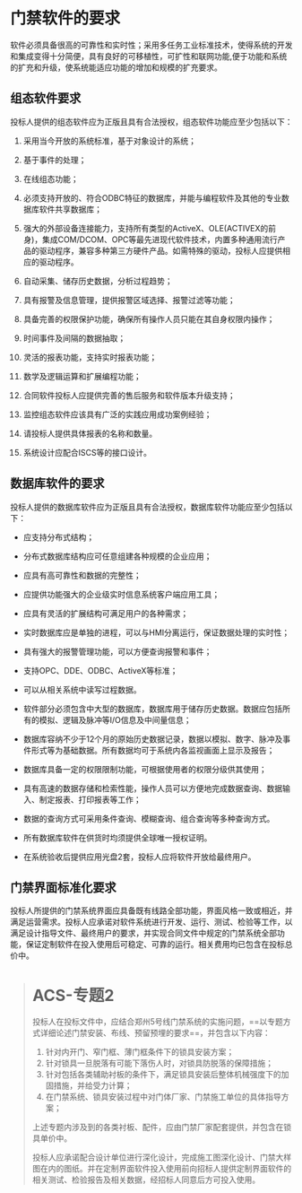 # 门禁软件的要求

软件必须具备很高的可靠性和实时性；采用多任务工业标准技术，使得系统的开发和集成变得十分简便，具有良好的可移植性，可扩性和联网功能,便于功能和系统的扩充和升级，使系统能适应功能的增加和规模的扩充要求。

## 组态软件要求

投标人提供的组态软件应为正版且具有合法授权，组态软件功能应至少包括以下：

1. 采用当今开放的系统标准，基于对象设计的系统；

2. 基于事件的处理；

3. 在线组态功能；

4. 必须支持开放的、符合ODBC特征的数据库，并能与编程软件及其他的专业数据库软件共享数据库；

5. 强大的外部设备连接能力，支持所有类型的ActiveX、OLE(ACTIVEX的前身)，集成COM/DCOM、OPC等最先进现代软件技术，内置多种通用流行产品的驱动程序，兼容多种第三方硬件产品。如需特殊的驱动，投标人应提供相应的驱动程序。

6. 自动采集、储存历史数据，分析过程趋势；

7. 具有报警及信息管理，提供报警区域选择、报警过滤等功能；

8. 具备完善的权限保护功能，确保所有操作人员只能在其自身权限内操作；

9. 时间事件及间隔的数据抽取；

10. 灵活的报表功能，支持实时报表功能；

11. 数学及逻辑运算和扩展编程功能；

12. 合同软件投标人应提供完善的售后服务和软件版本升级支持；

13. 监控组态软件应该具有广泛的实践应用成功案例经验；

14. 请投标人提供具体报表的名称和数量。

15. 系统设计应配合ISCS等的接口设计。


## 数据库软件的要求

投标人提供的数据库软件应为正版且具有合法授权，数据库软件功能应至少包括以下：

- 应支持分布式结构；

- 分布式数据库结构应可任意组建各种规模的企业应用；

- 应具有高可靠性和数据的完整性；

- 应提供功能强大的企业级实时信息系统客户端应用工具；

- 应具有灵活的扩展结构可满足用户的各种需求；

- 实时数据库应是单独的进程，可以与HMI分离运行，保证数据处理的实时性；

- 具有强大的报警管理功能，可以方便查询报警和事件；

- 支持OPC、DDE、ODBC、ActiveX等标准；

- 可以从相关系统中读写过程数据。

- 软件部分必须包含中大型的数据库，数据库用于储存历史数据。数据应包括所有的模拟、逻辑及脉冲等I/O信息及中间量信息；

- 数据库容纳不少于12个月的原始历史数据记录，数据以模拟、数字、脉冲及事件形式等为基础数据。所有数据均可于系统内各监视画面上显示及报告；

- 数据库具备一定的权限限制功能，可根据使用者的权限分级供其使用；

- 具有高速的数据存储和检索性能，操作人员可以方便地完成数据查询、数据输入、制定报表、打印报表等工作；

- 数据的查询方式可采用条件查询、模糊查询、组合查询等多种查询方式。

- 所有数据库软件在供货时均须提供全球唯一授权证明。

- 在系统验收后提供应用光盘2套，投标人应将软件开放给最终用户。


## 门禁界面标准化要求

投标人所提供的门禁系统界面应具备既有线路全部功能，界面风格一致或相近，并满足运营需求。投标人应承诺对软件系统进行开发、运行、测试、检验等工作，以满足设计指导文件、最终用户的要求，并实现合同文件中规定的门禁系统全部功能，保证定制软件在投入使用后可稳定、可靠的运行。相关费用均已包含在投标总价中。

> # ACS-专题2
>
> 投标人在投标文件中，应结合郑州5号线门禁系统的实施问题，==以专题方式详细论述门禁安装、布线、预留预埋的要求==，并包含以下内容：
>
> 1. 针对内开门、窄门框、薄门框条件下的锁具安装方案；
> 2. 针对锁具一旦脱落有可能下落伤人时，对锁具防脱落的保障措施；
> 3. 针对包括各类辅助衬板的条件下，满足锁具安装后整体机械强度下的加固措施，并给受力计算；
> 4. 在门禁系统、锁具安装过程中对门体厂家、门禁施工单位的具体指导方案；
>
> 上述专题内涉及到的各类衬板、配件，应由门禁厂家配套提供，并包含在锁具单价中。
>
> 投标人应承诺配合设计单位进行深化设计，完成施工图深化设计、门禁大样图在内的图纸。并在定制界面软件投入使用前向招标人提供定制界面软件的相关测试、检验报告及相关数据，经招标人同意后方可投入使用。